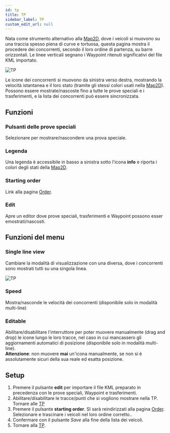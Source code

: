 ```yaml
---
id: tp
title: TP
sidebar_label: TP
custom_edit_url: null
---
```

Nata come strumento alternativo alla [Map2D](map2d), dove i veicoli si muovono su una traccia spesso piena di curve e tortuosa, questa pagina mostra il procedere dei concorrenti, secondo il loro ordine di partenza, su barre orizzontali. Le linee verticali segnano i Waypoint ritenuti significativi del file KML importato. 

![TP](/img/screenshots/tp2.png)

Le icone dei concorrenti si muovono da sinistra verso destra, mostrando la velocità istantanea e il loro stato (tramite gli stessi colori usati nella [Map2D](map2d)). Possono essere mostrate/nascoste fino a tutte le prove speciali e i trasferimenti, e la lista dei concorrenti può essere sincronizzata.


## Funzioni

### Pulsanti delle prove speciali
Selezionare per mostrare/nascondere una prova speciale.
### Legenda
Una legenda è accessibile in basso a sinistra sotto l'icona **info** e riporta i colori degli stati della [Map2D](map2d).
### Starting order
Link alla pagina [Order](order).
### Edit
Apre un editor dove prove speciali, trasferimenti e Waypoint possono esser emostrati/nascosti.

## Funzioni del menu
### Single line view 
Cambiare la modalità di visualizzazione con una diversa, dove i concorrenti sono mostrati tutti su una singola linea.

![TP](/img/screenshots/tp2h.png)

### Speed 
Mostra/nasconde le velocità dei concorrenti (disponibile solo in modalità multi-line)  
### Editable
Abilitare/disabilitare l'interruttore per poter muovere manualmente (drag and drop) le icone lungo le loro tracce, nel caso in cui mancassero gli aggiornamenti automatici di posizione (disponibile solo in modalità multi-line).  
**Attenzione**: non muovere **mai** un'icona manualmente, se non si è assolutamente sicuri della sua reale ed esatta posizione.

## Setup
1. Premere il pulsante **edit** per importare il file KML preparato in precedenza con le prove speciali, Waypoint e trasferimenti.
2. Abilitare/disabilitare le tracce/punti che si vogliono mostrare nella TP. Tornare alle [TP](tp)
3. Premere il pulsante **starting order**. SI sarà reindirizzati alla pagina [Order](order). Selezionare e trascinare i veicoli nel loro ordine corretto..
4. Confermare con il pulsante _Save_ alla fine della lista dei veicoli.
5. Tornare alla [TP](tp).  
